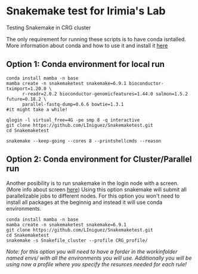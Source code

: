 # Snakemake test for Irimia's Lab
Testing Snakemake in CRG cluster

The only requirement for running these scripts is to have conda isntalled. More information about conda and how to use it and install it [here](https://bioconda.github.io/)


## Option 1: Conda environment for local run

```{bash}
conda install mamba -n base
mamba create -n snakemaketest snakemake=6.9.1 bioconductor-tximport=1.20.0 \
      r-readr=2.0.2 bioconductor-genomicfeatures=1.44.0 salmon=1.5.2 future=0.18.2 \
      parallel-fastq-dump=0.6.6 bowtie=1.3.1
#it might take a while!
```

```{bash}
qlogin -l virtual_free=4G -pe smp 8 -q interactive
git clone https://github.com/LIniguez/Snakemaketest.git
cd Snakemaketest
```

```{bash}
snakemake --keep-going --cores 8 --printshellcmds --reason
```

## Option 2: Conda environment for Cluster/Parallel run

Another posibility is to run snakemake in the login node with a screen. (More info about screen [here](https://linuxize.com/post/how-to-use-linux-screen/)) Using this option snakemake will submit all parallelizable jobs to different nodes. For this option you won't need to install all packages at the beginnig and instead it will use conda environments.

```{bash}
conda install mamba -n base
mamba create -n snakemaketest snakemake=6.9.1
git clone https://github.com/LIniguez/Snakemaketest.git
cd Snakemaketest
snakemake -s Snakefile_cluster --profile CRG_profile/
```
*Note: for this option you will need to have a forder in the workinfolder named envs/ with all the environments you will use. Additionally you will be using now a profile where you specify the resurces needed for each rule!*
